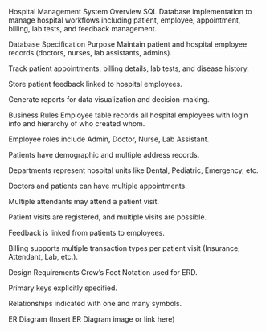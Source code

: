 Hospital Management System
Overview
SQL Database implementation to manage hospital workflows including patient, employee, appointment, billing, lab tests, and feedback management.

Database Specification
Purpose
Maintain patient and hospital employee records (doctors, nurses, lab assistants, admins).

Track patient appointments, billing details, lab tests, and disease history.

Store patient feedback linked to hospital employees.

Generate reports for data visualization and decision-making.

Business Rules
Employee table records all hospital employees with login info and hierarchy of who created whom.

Employee roles include Admin, Doctor, Nurse, Lab Assistant.

Patients have demographic and multiple address records.

Departments represent hospital units like Dental, Pediatric, Emergency, etc.

Doctors and patients can have multiple appointments.

Multiple attendants may attend a patient visit.

Patient visits are registered, and multiple visits are possible.

Feedback is linked from patients to employees.

Billing supports multiple transaction types per patient visit (Insurance, Attendant, Lab, etc.).

Design Requirements
Crow’s Foot Notation used for ERD.

Primary keys explicitly specified.

Relationships indicated with one and many symbols.

ER Diagram
(Insert ER Diagram image or link here)

